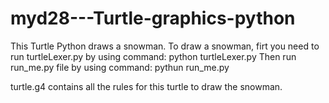 # myd28---Turtle-graphics-python
This Turtle Python draws a snowman. 
To draw a snowman, firt you need to run turtleLexer.py by using command: 
python turtleLexer.py 
Then run run_me.py file by using command: 
pythun run_me.py 

turtle.g4 contains all the rules for this turtle to draw the snowman. 
